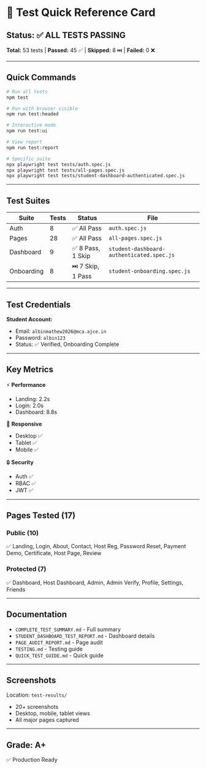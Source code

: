 # 🚀 Test Quick Reference Card

## Status: ✅ ALL TESTS PASSING

**Total:** 53 tests | **Passed:** 45 ✅ | **Skipped:** 8 ⏭️ | **Failed:** 0 ❌

---

## Quick Commands

```bash
# Run all tests
npm test

# Run with browser visible
npm run test:headed

# Interactive mode
npm run test:ui

# View report
npm run test:report

# Specific suite
npx playwright test tests/auth.spec.js
npx playwright test tests/all-pages.spec.js
npx playwright test tests/student-dashboard-authenticated.spec.js
```

---

## Test Suites

| Suite | Tests | Status | File |
|-------|-------|--------|------|
| Auth | 8 | ✅ All Pass | `auth.spec.js` |
| Pages | 28 | ✅ All Pass | `all-pages.spec.js` |
| Dashboard | 9 | ✅ 8 Pass, 1 Skip | `student-dashboard-authenticated.spec.js` |
| Onboarding | 8 | ⏭️ 7 Skip, 1 Pass | `student-onboarding.spec.js` |

---

## Test Credentials

**Student Account:**
- Email: `albinmathew2026@mca.ajce.in`
- Password: `albin123`
- Status: ✅ Verified, Onboarding Complete

---

## Key Metrics

⚡ **Performance**
- Landing: 2.2s
- Login: 2.0s
- Dashboard: 8.8s

📱 **Responsive**
- Desktop ✅
- Tablet ✅
- Mobile ✅

🔒 **Security**
- Auth ✅
- RBAC ✅
- JWT ✅

---

## Pages Tested (17)

### Public (10)
✅ Landing, Login, About, Contact, Host Reg, Password Reset, Payment Demo, Certificate, Host Page, Review

### Protected (7)
✅ Dashboard, Host Dashboard, Admin, Admin Verify, Profile, Settings, Friends

---

## Documentation

- `COMPLETE_TEST_SUMMARY.md` - Full summary
- `STUDENT_DASHBOARD_TEST_REPORT.md` - Dashboard details
- `PAGE_AUDIT_REPORT.md` - Page audit
- `TESTING.md` - Testing guide
- `QUICK_TEST_GUIDE.md` - Quick guide

---

## Screenshots

Location: `test-results/`
- 20+ screenshots
- Desktop, mobile, tablet views
- All major pages captured

---

## Grade: A+

✅ Production Ready
